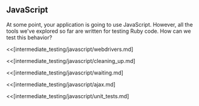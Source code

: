 ## JavaScript

At some point, your application is going to use JavaScript. However, all the
tools we've explored so far are written for testing Ruby code. How can we test
this behavior?

<<[intermediate_testing/javascript/webdrivers.md]

<<[intermediate_testing/javascript/cleaning_up.md]

<<[intermediate_testing/javascript/waiting.md]

<<[intermediate_testing/javascript/ajax.md]

<<[intermediate_testing/javascript/unit_tests.md]
